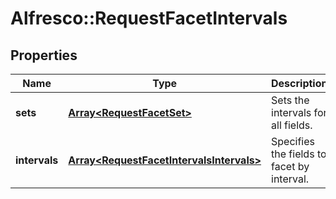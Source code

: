 # Alfresco::RequestFacetIntervals

## Properties
Name | Type | Description | Notes
------------ | ------------- | ------------- | -------------
**sets** | [**Array&lt;RequestFacetSet&gt;**](RequestFacetSet.md) | Sets the intervals for all fields. | [optional] 
**intervals** | [**Array&lt;RequestFacetIntervalsIntervals&gt;**](RequestFacetIntervalsIntervals.md) | Specifies the fields to facet by interval. | [optional] 


